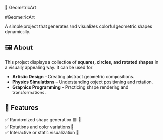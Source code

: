 🎨 GeometricArt
 
 #GeometricArt

A simple project that generates and visualizes colorful geometric shapes dynamically.  

## 🖼️ About  
This project displays a collection of **squares, circles, and rotated shapes** in a visually appealing way. It can be used for:  
- **Artistic Design** – Creating abstract geometric compositions.  
- **Physics Simulations** – Understanding object positioning and rotation.  
- **Graphics Programming** – Practicing shape rendering and transformations.  

## 🚀 Features  
✅ Randomized shape generation 🟩 🔵  
✅ Rotations and color variations 🎨  
✅ Interactive or static visualization 👀  
